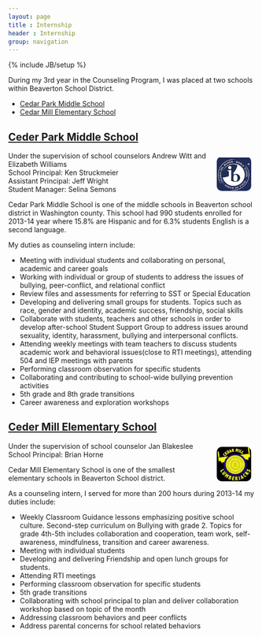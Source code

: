 ```yaml
---
layout: page
title : Internship
header : Internship
group: navigation
---
```

{% include JB/setup %}

During my 3rd year in the Counseling Program, I was placed at two schools within Beaverton School District. 

* [Cedar Park Middle School](#ceder-park-middle-school)
* [Cedar Mill Elementary School](#ceder-mill-elementary-school)

## [Ceder Park Middle School]()

<img src="/assets/images/ceder-park-middle.png" alt="Ceder Park" style="float:right; width: 70px;
    -webkit-border-radius: 10px;
    -moz-border-radius: 10px;
    border-radius: 10px;
    margin: 10px 10px 10px 10px;
"/> 
Under the supervision of school counselors Andrew Witt and Elizabeth Williams  
School Principal: Ken Struckmeier  
Assistant Principal: Jeff Wright  
Student Manager: Selina Semons  

Cedar Park Middle School is one of the middle schools in Beaverton school district in Washington county. This school had 990 students enrolled for 2013-14 year where 15.8% are Hispanic and for 6.3% students English is a second language.
  
My duties as counseling intern include:

* Meeting with individual students and collaborating on personal, academic and career goals
* Working with individual or group of students to address the issues of bullying, peer-conflict, and relational conflict
* Review files and assessments for referring to SST or Special Education
* Developing and delivering small groups for students. Topics such as race, gender and identity, academic success, friendship, social skills
* Collaborate with students, teachers and other schools in order to develop after-school Student Support Group to address issues around sexuality, identity, harassment, bullying and interpersonal conflicts. 
* Attending weekly meetings with team teachers to discuss students academic work and behavioral issues(close to RTI meetings), attending 504 and IEP meetings with parents
*  Performing classroom observation for specific students
* Collaborating and contributing to school-wide bullying prevention activities
* 5th grade and 8th grade transitions
* Career awareness and exploration workshops

## [Ceder Mill Elementary School]()

<img src="/assets/images/ceder-mills-elementary.jpg" alt="Ceder Mill" style="float:right; width: 70px;
    -webkit-border-radius: 10px;
    -moz-border-radius: 10px;
    border-radius: 10px;
    margin: 10px 10px 10px 10px;
"/> 
Under the supervision of school counselor Jan Blakeslee  
School Principal: Brian Horne  

Cedar Mill Elementary School is one of the smallest elementary schools in Beaverton School district. 

As a counseling intern, I served for more than 200 hours during 2013-14 my duties include:

* Weekly Classroom Guidance lessons emphasizing positive school culture. Second-step curriculum on Bullying with grade 2. Topics for grade 4th-5th includes collaboration and cooperation, team work, self-awareness, mindfulness, transition and career awareness. 
* Meeting with individual students 
* Developing and delivering Friendship and open lunch groups for students. 
* Attending RTI meetings
* Performing classroom observation for specific students
* 5th grade transitions
* Collaborating with school principal to plan and deliver collaboration workshop based on topic of the month
* Addressing classroom behaviors and peer conflicts
* Address parental concerns for school related behaviors

